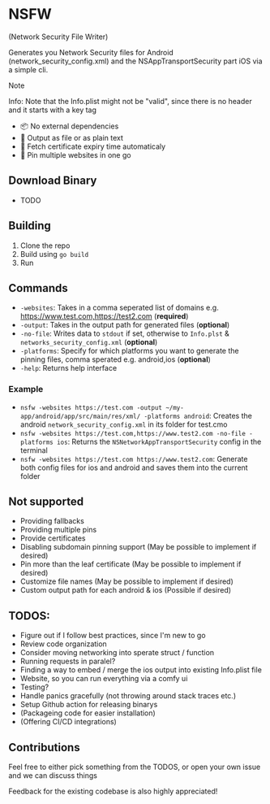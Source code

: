 # NSFW

(Network Security File Writer)
<br>

Generates you Network Security files for Android (network_security_config.xml) and the NSAppTransportSecurity part iOS via a simple cli.

> [!NOTE]
> Info: Note that the Info.plist might not be "valid", since there is no header and it starts with a key tag

- 📦 No external dependencies
- 📁 Output as file or as plain text
- 📅 Fetch certificate expiry time automaticaly
- 📌 Pin multiple websites in one go

## Download Binary

- TODO

## Building
1. Clone the repo
2. Build using `go build`
3. Run

## Commands
- `-websites`: Takes in a comma seperated list of domains e.g. https://www.test.com,https://test2.com (**required**)
- `-output`: Takes in the output path for generated files (**optional**)
- `-no-file`: Writes data to `stdout` if set, otherwise to `Info.plst` & `networks_security_config.xml` (**optional**)
- `-platforms`: Specify for which platforms you want to generate the pinning files, comma sperated e.g. android,ios (**optional**)
- `-help`: Returns help interface

### Example

- `nsfw -websites https://test.com -output ~/my-app/android/app/src/main/res/xml/ -platforms android`: Creates the android `network_security_config.xml` in its folder for test.cmo
- `nsfw -websites https://test.com,https://www.test2.com -no-file -platforms ios`: Returns the `NSNetworkAppTransportSecurity` config in the terminal
- `nsfw -websites https://test.com https://www.test2.com`: Generate both config files for ios and android and saves them into the current folder

## Not supported

- Providing fallbacks
- Providing multiple pins
- Provide certificates
- Disabling subdomain pinning support (May be possible to implement if desired)
- Pin more than the leaf certificate (May be possible to implement if desired)
- Customize file names (May be possible to implement if desired)
- Custom output path for each android & ios (Possible if desired)

## TODOS:

- Figure out if I follow best practices, since I'm new to go
- Review code organization
- Consider moving networking into sperate struct / function
- Running requests in paralel?
- Finding a way to embed / merge the ios output into existing Info.plist file 
- Website, so you can run everything via a comfy ui
- Testing?
- Handle panics gracefully (not throwing around stack traces etc.)
- Setup Github action for releasing binarys
- (Packageing code for easier installation)
- (Offering CI/CD integrations)

## Contributions

Feel free to either pick something from the TODOS, or open your own issue and we can discuss things<br>

Feedback for the existing codebase is also highly appreciated!

